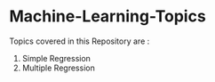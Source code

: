 # Machine-Learning-Topics

Topics covered in this Repository are :

1. Simple Regression
2. Multiple Regression 
